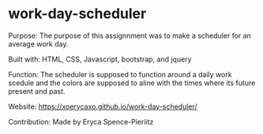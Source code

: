 # work-day-scheduler

Purpose:
The purpose of this assignnment was to make a scheduler for an average work day.

Built with:
HTML, CSS, Javascript, bootstrap, and jquery

Function:
The scheduler is supposed to function around a daily work scedule and the colors are supposed to aline with the times where its future present and past. 

Website:
https://xoerycaxo.github.io/work-day-scheduler/


Contribution:
Made by Eryca Spence-Pieriitz
